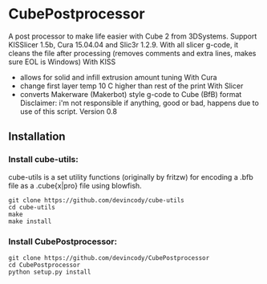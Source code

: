 # CubePostprocessor
A post processor to make life easier with Cube 2 from 3DSystems.
Support KISSlicer 1.5b, Cura 15.04.04 and Slic3r 1.2.9.
With all slicer g-code, it cleans the file after processing (removes comments and extra lines, makes sure EOL is Windows)
With KISS
 - allows for solid and infill extrusion amount tuning
With Cura
 - change first layer temp 10 C higher than rest of the print
With Slicer
 - converts Makerware (Makerbot) style g-code to Cube (BfB) format
Disclaimer: i'm not responsible if anything, good or bad, happens due to use of this script.
Version 0.8

## Installation

### Install cube-utils:

cube-utils is a set utility functions (originally by fritzw) for encoding a .bfb file as a .cube{x|pro} file using blowfish.

    git clone https://github.com/devincody/cube-utils
    cd cube-utils
    make
    make install
    
### Install CubePostprocessor:
    git clone https://github.com/devincody/CubePostprocessor
    cd CubePostprocessor
    python setup.py install
